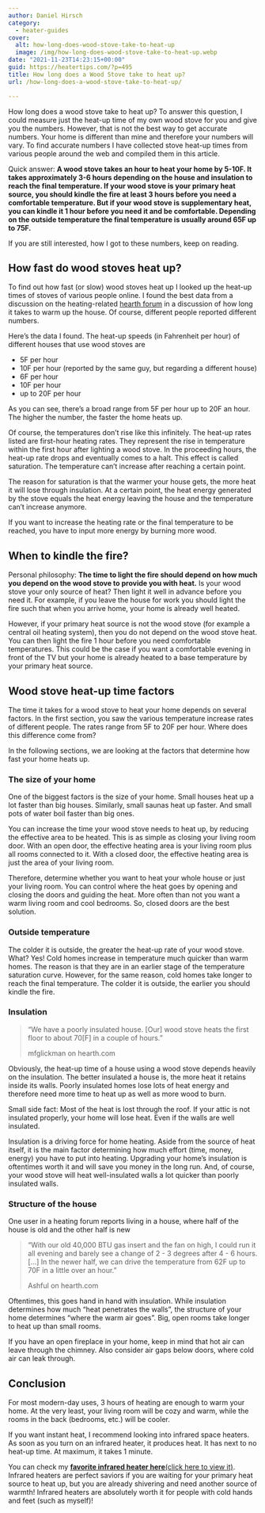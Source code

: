 ```yaml
---
author: Daniel Hirsch
category:
  - heater-guides
cover:
  alt: how-long-does-wood-stove-take-to-heat-up
  image: /img/how-long-does-wood-stove-take-to-heat-up.webp
date: "2021-11-23T14:23:15+00:00"
guid: https://heatertips.com/?p=495
title: How long does a Wood Stove take to heat up?
url: /how-long-does-a-wood-stove-take-to-heat-up/

---
```

How long does a wood stove take to heat up? To answer this question, I could measure just the heat-up time of my own wood stove for you and give you the numbers. However, that is not the best way to get accurate numbers. Your home is different than mine and therefore your numbers will vary. To find accurate numbers I have collected stove heat-up times from various people around the web and compiled them in this article.

Quick answer: **A wood stove takes an hour to heat your home by 5-10F. It takes approximately 3-6 hours depending on the house and insulation to reach the final temperature. If your wood stove is your primary heat source, you should kindle the fire at least 3 hours before you need a comfortable temperature. But if your wood stove is supplementary heat, you can kindle it 1 hour before you need it and be comfortable. Depending on the outside temperature the final temperature is usually around 65F up to 75F.**

If you are still interested, how I got to these numbers, keep on reading.

## How fast do wood stoves heat up?

To find out how fast (or slow) wood stoves heat up I looked up the heat-up times of stoves of various people online. I found the best data from a discussion on the heating-related [hearth forum](https://www.hearth.com/talk/threads/how-long-does-it-take-to-warm-up-the-house.94331/) in a discussion of how long it takes to warm up the house. Of course, different people reported different numbers.

Here’s the data I found. The heat-up speeds (in Fahrenheit per hour) of different houses that use wood stoves are

- 5F per hour
- 10F per hour (reported by the same guy, but regarding a different house)
- 6F per hour
- 10F per hour
- up to 20F per hour

As you can see, there’s a broad range from 5F per hour up to 20F an hour. The higher the number, the faster the home heats up.

Of course, the temperatures don’t rise like this infinitely. The heat-up rates listed are first-hour heating rates. They represent the rise in temperature within the first hour after lighting a wood stove. In the proceeding hours, the heat-up rate drops and eventually comes to a halt. This effect is called saturation. The temperature can’t increase after reaching a certain point.

The reason for saturation is that the warmer your house gets, the more heat it will lose through insulation. At a certain point, the heat energy generated by the stove equals the heat energy leaving the house and the temperature can’t increase anymore.

If you want to increase the heating rate or the final temperature to be reached, you have to input more energy by burning more wood.

## When to kindle the fire?

Personal philosophy: **The time to light the fire should depend on how much you depend on the wood stove to provide you with heat.** Is your wood stove your only source of heat? Then light it well in advance before you need it. For example, if you leave the house for work you should light the fire such that when you arrive home, your home is already well heated.

However, if your primary heat source is not the wood stove (for example a central oil heating system), then you do not depend on the wood stove heat. You can then light the fire 1 hour before you need comfortable temperatures. This could be the case if you want a comfortable evening in front of the TV but your home is already heated to a base temperature by your primary heat source.

## Wood stove heat-up time factors

The time it takes for a wood stove to heat your home depends on several factors. In the first section, you saw the various temperature increase rates of different people. The rates range from 5F to 20F per hour. Where does this difference come from?

In the following sections, we are looking at the factors that determine how fast your home heats up.

### The size of your home

One of the biggest factors is the size of your home. Small houses heat up a lot faster than big houses. Similarly, small saunas heat up faster. And small pots of water boil faster than big ones.

You can increase the time your wood stove needs to heat up, by reducing the effective area to be heated. This is as simple as closing your living room door. With an open door, the effective heating area is your living room plus all rooms connected to it. With a closed door, the effective heating area is just the area of your living room.

Therefore, determine whether you want to heat your whole house or just your living room. You can control where the heat goes by opening and closing the doors and guiding the heat. More often than not you want a warm living room and cool bedrooms. So, closed doors are the best solution.

### Outside temperature

The colder it is outside, the greater the heat-up rate of your wood stove. What? Yes! Cold homes increase in temperature much quicker than warm homes. The reason is that they are in an earlier stage of the temperature saturation curve. However, for the same reason, cold homes take longer to reach the final temperature. The colder it is outside, the earlier you should kindle the fire.

### Insulation

> “We have a poorly insulated house. \[Our\] wood stove heats the first floor to about 70\[F\] in a couple of hours.”
>
> mfglickman on hearth.com

Obviously, the heat-up time of a house using a wood stove depends heavily on the insulation. The better insulated a house is, the more heat it retains inside its walls. Poorly insulated homes lose lots of heat energy and therefore need more time to heat up as well as more wood to burn.

Small side fact: Most of the heat is lost through the roof. If your attic is not insulated properly, your home will lose heat. Even if the walls are well insulated.

Insulation is a driving force for home heating. Aside from the source of heat itself, it is the main factor determining how much effort (time, money, energy) you have to put into heating. Upgrading your home’s insulation is oftentimes worth it and will save you money in the long run. And, of course, your wood stove will heat well-insulated walls a lot quicker than poorly insulated walls.

### Structure of the house

One user in a heating forum reports living in a house, where half of the house is old and the other half is new

> “With our old 40,000 BTU gas insert and the fan on high, I could run it all evening and barely see a change of 2 - 3 degrees after 4 - 6 hours. \[...\] In the newer half, we can drive the temperature from 62F up to 70F in a little over an hour.”
>
> Ashful on hearth.com

Oftentimes, this goes hand in hand with insulation. While insulation determines how much “heat penetrates the walls”, the structure of your home determines “where the warm air goes”. Big, open rooms take longer to heat up than small rooms.

If you have an open fireplace in your home, keep in mind that hot air can leave through the chimney. Also consider air gaps below doors, where cold air can leak through.

## Conclusion

For most modern-day uses, 3 hours of heating are enough to warm your home. At the very least, your living room will be cozy and warm, while the rooms in the back (bedrooms, etc.) will be cooler.

If you want instant heat, I recommend looking into infrared space heaters. As soon as you turn on an infrared heater, it produces heat. It has next to no heat-up time. At maximum, it takes 1 minute.

You can check my [**favorite infrared heater here**(click here to view it)](/recommended-products/best-infrared-heater/). Infrared heaters are perfect saviors if you are waiting for your primary heat source to heat up, but you are already shivering and need another source of warmth! Infrared heaters are absolutely worth it for people with cold hands and feet (such as myself)!
